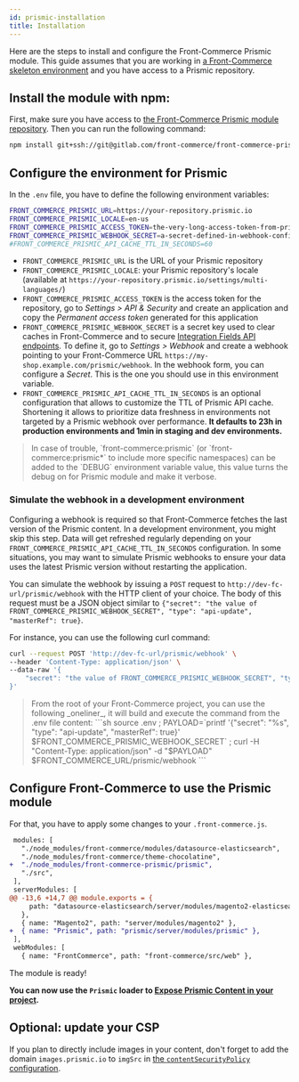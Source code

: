 ```yaml
---
id: prismic-installation
title: Installation
---
```


Here are the steps to install and configure the Front-Commerce Prismic module. This guide assumes that you are working in [a Front-Commerce skeleton environment](https://gitlab.com/front-commerce/front-commerce-skeleton/) and you have access to a Prismic repository.

## Install the module with npm:

First, make sure you have access to [the Front-Commerce Prismic module repository](https://gitlab.com/front-commerce/front-commerce-prismic/). Then you can run the following command:

```sh
npm install git+ssh://git@gitlab.com/front-commerce/front-commerce-prismic.git
```

## Configure the environment for Prismic

In the `.env` file, you have to define the following environment variables:

```sh
FRONT_COMMERCE_PRISMIC_URL=https://your-repository.prismic.io
FRONT_COMMERCE_PRISMIC_LOCALE=en-us
FRONT_COMMERCE_PRISMIC_ACCESS_TOKEN=the-very-long-access-token-from-prismic
FRONT_COMMERCE_PRISMIC_WEBHOOK_SECRET=a-secret-defined-in-webhook-configuration
#FRONT_COMMERCE_PRISMIC_API_CACHE_TTL_IN_SECONDS=60
```

* `FRONT_COMMERCE_PRISMIC_URL` is the URL of your Prismic repository
* `FRONT_COMMERCE_PRISMIC_LOCALE`: your Prismic repository's locale (available at `https://your-repository.prismic.io/settings/multi-languages/`)
* `FRONT_COMMERCE_PRISMIC_ACCESS_TOKEN` is the access token for the repository, go to _Settings > API & Security_ and create an application and copy the _Permanent access token_ generated for this application
* `FRONT_COMMERCE_PRISMIC_WEBHOOK_SECRET` is a secret key used to clear caches in Front-Commerce and to secure [Integration Fields API endpoints](/docs/prismic/integration-fields.html). To define it, go to _Settings > Webhook_ and create a webhook pointing to your Front-Commerce URL `https://my-shop.example.com/prismic/webhook`. In the webhook form, you can configure a _Secret_. This is the one you should use in this environment variable.
* `FRONT_COMMERCE_PRISMIC_API_CACHE_TTL_IN_SECONDS` is an optional configuration that allows to customize the TTL of Prismic API cache. Shortening it allows to prioritize data freshness in environments not targeted by a Prismic webhook over performance. **It defaults to 23h in production environments and 1min in staging and dev environments.**

<blockquote class="tip">
In case of trouble, `front-commerce:prismic` (or `front-commerce:prismic*` to include more specific namespaces) can be added to the `DEBUG` environment variable value, this value turns the debug on for Prismic module and make it verbose.
</blockquote>

### Simulate the webhook in a development environment

Configuring a webhook is required so that Front-Commerce fetches the last version of the Prismic content. In a development environment, you might skip this step. Data will get refreshed regularly depending on your `FRONT_COMMERCE_PRISMIC_API_CACHE_TTL_IN_SECONDS` configuration. In some situations, you may want to simulate Prismic webhooks to ensure your data uses the latest Prismic version without restarting the application.

You can simulate the webhook by issuing a `POST` request to `http://dev-fc-url/prismic/webhook` with the HTTP client of your choice. The body of this request must be a JSON object similar to `{"secret": "the value of FRONT_COMMERCE_PRISMIC_WEBHOOK_SECRET", "type": "api-update", "masterRef": true}`.

For instance, you can use the following curl command:

```sh
curl --request POST 'http://dev-fc-url/prismic/webhook' \
--header 'Content-Type: application/json' \
--data-raw '{
    "secret": "the value of FRONT_COMMERCE_PRISMIC_WEBHOOK_SECRET", "type": "api-update", "masterRef": true
}'
```

<blockquote class="tip">
From the root of your Front-Commerce project, you can use the following _oneliner_, it will build and execute the command from the .env file content:
```sh
source .env ; PAYLOAD=`printf '{"secret": "%s", "type": "api-update", "masterRef": true}' $FRONT_COMMERCE_PRISMIC_WEBHOOK_SECRET` ; curl -H "Content-Type: application/json" -d "$PAYLOAD" $FRONT_COMMERCE_URL/prismic/webhook
```
</blockquote>

## Configure Front-Commerce to use the Prismic module

For that, you have to apply some changes to your `.front-commerce.js`.

```diff
 modules: [
   "./node_modules/front-commerce/modules/datasource-elasticsearch",
   "./node_modules/front-commerce/theme-chocolatine",
+  "./node_modules/front-commerce-prismic/prismic",
   "./src",
 ],
 serverModules: [
@@ -13,6 +14,7 @@ module.exports = {
     path: "datasource-elasticsearch/server/modules/magento2-elasticsearch",
   },
   { name: "Magento2", path: "server/modules/magento2" },
+  { name: "Prismic", path: "prismic/server/modules/prismic" },
 ],
 webModules: [
   { name: "FrontCommerce", path: "front-commerce/src/web" },
```

The module is ready!

**You can now use the `Prismic` loader to [Expose Prismic Content in your project](/docs/prismic/expose-content.html).**

## Optional: update your CSP

If you plan to directly include images in your content, don't forget to add the domain `images.prismic.io` to `imgSrc` in [the `contentSecurityPolicy` configuration](/docs/reference/configurations.html#config-website-js).
